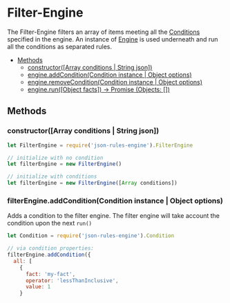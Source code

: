 # Filter-Engine

The Filter-Engine filters an array of items meeting all the [Conditions](./rules.md#conditions) specified in the engine.
An instance of [Engine](./engine.md) is used underneath and run all the conditions as separated rules.

* [Methods](#methods)
    * [constructor([Array conditions | String json])](#constructorarray-conditions--string-json)
    * [engine.addCondition(Condition instance | Object options)](#filterengineaddconditioncondition-instance--object-options)
    * [engine.removeCondition(Condition instance | Object options)](#filterengineremoveconditioncondition-instance--object-options---boolean)
    * [engine.run([Object facts]) -&gt; Promise (Objects: [])](#filterenginerunobjects----promiseobjects)

## Methods

### constructor([Array conditions | String json])

```js
let FilterEngine = require('json-rules-engine').FilterEngine

// initialize with no condition
let filterEngine = new FilterEngine()

// initialize with conditions
let filterEngine = new FilterEngine([Array conditions])
```

### filterEngine.addCondition(Condition instance | Object options)

Adds a condition to the filter engine. The filter engine will take account the condition upon the next ```run()```
```js
let Condition = require('json-rules-engine').Condition

// via condition properties:
filterEngine.addCondition({
  all: [
    {
      fact: 'my-fact',
      operator: 'lessThanInclusive',
      value: 1
    }
  ]
})

// or condition instance:
let condition = new Condition()
filterEngine.addCondition(condition)
```
Link to the [Conditions documentation](./rules.md#conditions)


### filterEngine.removeCondition(Condition instance | Object options) -> Boolean

Removes a condition from the filter engine, either by passing a condition instance or an options object. When removing by options object, all conditions having the exact same properties / values will be removed.

Method returns true when condition was successfully remove, or false when not found.

```javascript
// adds a condition
let condition = new Condition({
    any: [{
      fact: 'age',
      operator: 'lessThan',
      value: 21
    }]
  })

engine.addCondition(condition)

//remove it by instance
engine.removeCondition(condition)
//or by options
engine.removeCondition({
    any: [{
      fact: 'age',
      operator: 'lessThan',
      value: 21
    }]
  })
```

### filterEngine.run(Objects []) -> Promise(Objects [])

Runs the engine to filter elements of an array. Returns a promise which returns all elements contain in the array meeting all the conditions.

```js

const facts = [
  {
    foo: 1
  },
  {
    foo: 2
  }  
]

// run the filter engine
const results = await engine.run(facts)
```
Link to the [Conditions documentation](./rules.md#conditions)